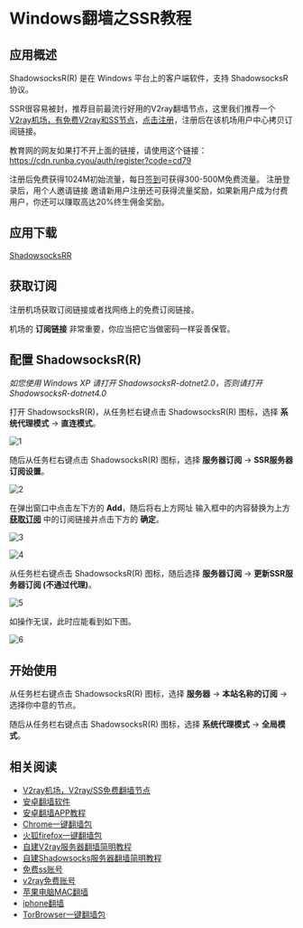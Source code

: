 # Windows翻墙之SSR教程

## 应用概述

ShadowsocksR(R) 是在 Windows 平台上的客户端软件，支持 ShadowsocksR 协议。

SSR很容易被封，推荐目前最流行好用的V2ray翻墙节点，这里我们推荐一个[V2ray机场，有免费V2ray和SS节点](https://github.com/bannedbook/fanqiang/wiki/V2ray%E6%9C%BA%E5%9C%BA)，[点击注册](https://go.runba.cyou/auth/register?code=cd79)，注册后在该机场用户中心拷贝订阅链接。

教育网的网友如果打不开上面的链接，请使用这个链接：
https://cdn.runba.cyou/auth/register?code=cd79

注册后免费获得1024M初始流量，每日[签到](https://raw.githubusercontent.com/bannedbook/fanqiang/master/v2ss/images/checkin.jpg)可获得300-500M免费流量。
注册登录后，用个人邀请链接 邀请新用户注册还可获得流量奖励，如果新用户成为付费用户，你还可以赚取高达20%终生佣金奖励。

## 应用下载

[ShadowsocksRR](https://github.com/shadowsocksrr/shadowsocksr-csharp/releases)

## 获取订阅

注册机场获取订阅链接或者找网络上的免费订阅链接。

机场的 **订阅链接** 非常重要，你应当把它当做密码一样妥善保管。

## 配置 ShadowsocksR(R)

*如您使用 Windows XP 请打开 ShadowsocksR-dotnet2.0，否则请打开 ShadowsocksR-dotnet4.0*

打开 ShadowsocksR(R)，从任务栏右键点击 ShadowsocksR(R) 图标，选择 **系统代理模式** -> **直连模式**。

![1](https://i.loli.net/2019/02/14/5c650df00efef.png ':size=400')

随后从任务栏右键点击 ShadowsocksR(R) 图标，选择 **服务器订阅** -> **SSR服务器订阅设置**。

![2](https://i.loli.net/2019/02/14/5c6508787fd78.png ':size=400')

在弹出窗口中点击左下方的 **Add**，随后将右上方网址 输入框中的内容替换为上方 **[获取订阅](#获取订阅)** 中的订阅链接并点击下方的 **确定**。

![3](https://i.loli.net/2019/02/14/5c6509257417e.png ':size=400')

![4](https://i.loli.net/2019/02/14/5c650a98f3878.png ':size=400')

从任务栏右键点击 ShadowsocksR(R) 图标，随后选择 **服务器订阅** -> **更新SSR服务器订阅 (不通过代理)**。

![5](https://i.loli.net/2019/02/14/5c650b7666f6c.png ':size=400')

如操作无误，此时应能看到如下图。

![6](https://i.loli.net/2019/02/14/5c652598eb1cf.png ':size=400')

## 开始使用

从任务栏右键点击 ShadowsocksR(R) 图标，选择 **服务器** -> **本站名称的订阅** -> 选择你中意的节点。

随后从任务栏右键点击 ShadowsocksR(R) 图标，选择 **系统代理模式** -> **全局模式**。

## 相关阅读
*   [V2ray机场，V2ray/SS免费翻墙节点](https://github.com/bannedbook/fanqiang/wiki/V2ray%E6%9C%BA%E5%9C%BA)
*   [安卓翻墙软件](https://github.com/bannedbook/fanqiang/wiki/%E5%AE%89%E5%8D%93%E7%BF%BB%E5%A2%99%E8%BD%AF%E4%BB%B6)
*   [安卓翻墙APP教程](https://github.com/bannedbook/fanqiang/tree/master/android)
*   [Chrome一键翻墙包](https://github.com/bannedbook/fanqiang/wiki/Chrome%E4%B8%80%E9%94%AE%E7%BF%BB%E5%A2%99%E5%8C%85)
*   [火狐firefox一键翻墙包](https://github.com/bannedbook/fanqiang/wiki/%E7%81%AB%E7%8B%90firefox%E4%B8%80%E9%94%AE%E7%BF%BB%E5%A2%99%E5%8C%85)
*   [自建V2ray服务器翻墙简明教程](https://github.com/bannedbook/fanqiang/blob/master/v2ss/%E8%87%AA%E5%BB%BAV2ray%E6%9C%8D%E5%8A%A1%E5%99%A8%E7%AE%80%E6%98%8E%E6%95%99%E7%A8%8B.md)
*   [自建Shadowsocks服务器翻墙简明教程](https://github.com/bannedbook/fanqiang/blob/master/v2ss/%E8%87%AA%E5%BB%BAShadowsocks%E6%9C%8D%E5%8A%A1%E5%99%A8%E7%AE%80%E6%98%8E%E6%95%99%E7%A8%8B.md)
*   [免费ss账号](https://github.com/bannedbook/fanqiang/wiki/%E5%85%8D%E8%B4%B9ss%E8%B4%A6%E5%8F%B7)
*   [v2ray免费账号](https://github.com/bannedbook/fanqiang/wiki/v2ray%E5%85%8D%E8%B4%B9%E8%B4%A6%E5%8F%B7)
*   [苹果电脑MAC翻墙](https://github.com/bannedbook/fanqiang/wiki/%E8%8B%B9%E6%9E%9C%E7%94%B5%E8%84%91MAC%E7%BF%BB%E5%A2%99)
*   [iphone翻墙](https://github.com/bannedbook/fanqiang/wiki/iphone%E7%BF%BB%E5%A2%99)
*   [TorBrowser一键翻墙包](https://github.com/bannedbook/fanqiang/wiki/TorBrowser%E4%B8%80%E9%94%AE%E7%BF%BB%E5%A2%99%E5%8C%85)